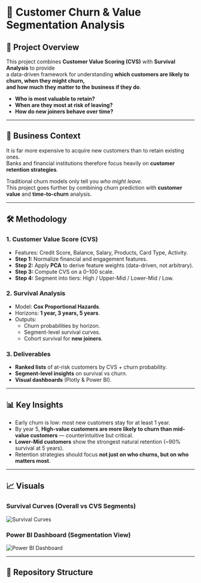 # 🏦 Customer Churn & Value Segmentation Analysis

## 📌 Project Overview
This project combines **Customer Value Scoring (CVS)** with **Survival Analysis** to provide  
a data-driven framework for understanding **which customers are likely to churn, when they might churn,  
and how much they matter to the business if they do**.

- **Who is most valuable to retain?**  
- **When are they most at risk of leaving?**  
- **How do new joiners behave over time?**

---

## 🎯 Business Context
It is far more expensive to acquire new customers than to retain existing ones.  
Banks and financial institutions therefore focus heavily on **customer retention strategies**.  

Traditional churn models only tell you *who might leave*.  
This project goes further by combining churn prediction with **customer value** and **time-to-churn** analysis.

---

## 🛠 Methodology

### 1. Customer Value Score (CVS)
- Features: Credit Score, Balance, Salary, Products, Card Type, Activity.  
- **Step 1:** Normalize financial and engagement features.  
- **Step 2:** Apply **PCA** to derive feature weights (data-driven, not arbitrary).  
- **Step 3:** Compute CVS on a 0–100 scale.  
- **Step 4:** Segment into tiers: High / Upper-Mid / Lower-Mid / Low.

### 2. Survival Analysis
- Model: **Cox Proportional Hazards**.  
- Horizons: **1 year, 3 years, 5 years**.  
- Outputs:
  - Churn probabilities by horizon.  
  - Segment-level survival curves.  
  - Cohort survival for **new joiners**.  

### 3. Deliverables
- **Ranked lists** of at-risk customers by CVS + churn probability.  
- **Segment-level insights** on survival vs churn.  
- **Visual dashboards** (Plotly & Power BI).  

---

## 📊 Key Insights
- Early churn is low: most new customers stay for at least 1 year.  
- By year 5, **High-value customers are more likely to churn than mid-value customers** — counterintuitive but critical.  
- **Lower-Mid customers** show the strongest natural retention (~90% survival at 5 years).  
- Retention strategies should focus **not just on who churns, but on who matters most**.

---

## 📈 Visuals

### Survival Curves (Overall vs CVS Segments)
![Survival Curves](images/survival_curves.png)

### Power BI Dashboard (Segmentation View)
![Power BI Dashboard](images/powerbi_dashboard.png)

---

## 📂 Repository Structure

